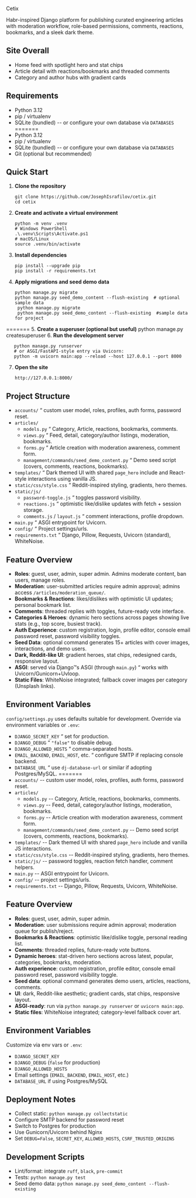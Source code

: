 Cetix

Habr-inspired Django platform for publishing curated engineering articles with moderation workflow, role-based permissions, comments, reactions, bookmarks, and a sleek dark theme.

Site Overall
-----------
- Home feed with spotlight hero and stat chips
- Article detail with reactions/bookmarks and threaded comments
- Category and author hubs with gradient cards

Requirements
------------

-   Python 3.12
-   pip / virtualenv
-   SQLite (bundled) -- or configure your own database via `DATABASES`
=======
- Python 3.12
- pip / virtualenv
- SQLite (bundled) -- or configure your own database via `DATABASES`
- Git (optional but recommended)

Quick Start
-----------
1. **Clone the repository**

       git clone https://github.com/JosephIsrafilov/cetix.git
       cd cetix

2. **Create and activate a virtual environment**

       python -m venv .venv
       # Windows PowerShell
       .\.venv\Scripts\Activate.ps1
       # macOS/Linux
       source .venv/bin/activate

3. **Install dependencies**

       pip install --upgrade pip
       pip install -r requirements.txt

4. **Apply migrations and seed demo data**

       python manage.py migrate
       python manage.py seed_demo_content --flush-existing  # optional sample data
        python manage.py migrate
        python manage.py seed_demo_content --flush-existing  #sample data for project
=======
5. **Create a superuser (optional but useful)**
       python manage.py createsuperuser
6. **Run the development server**

       python manage.py runserver
       # or ASGI/FastAPI-style entry via Uvicorn:
       python -m uvicorn main:app --reload --host 127.0.0.1 --port 8000

7. **Open the site**

       http://127.0.0.1:8000/

Project Structure
-----------------
-   `accounts/` “ custom user model, roles, profiles, auth forms, password reset.
-   `articles/`
    -   `models.py` “ Category, Article, reactions, bookmarks, comments.
    -   `views.py` “ Feed, detail, category/author listings, moderation, bookmarks.
    -   `forms.py` “ Article creation with moderation awareness, comment form.
    -   `management/commands/seed_demo_content.py` “ Demo seed script (covers, comments, reactions, bookmarks).
-   `templates/` “ Dark themed UI with shared `page_hero` include and React-style interactions using vanilla JS.
-   `static/css/style.css` “ Reddit-inspired styling, gradients, hero themes.
-   `static/js/`
    -   `password-toggle.js` “ toggles password visibility.
    -   `reactions.js` “ optimistic like/dislike updates with fetch + session storage.
    -   `comments.js` / `layout.js` “ comment interactions, profile dropdown.
-   `main.py` “ ASGI entrypoint for Uvicorn.
-   `config/` “ Project settings/urls.
-   `requirements.txt` “ Django, Pillow, Requests, Uvicorn (standard), WhiteNoise.

Feature Overview
----------------

-   **Roles**: guest, user, admin, super admin. Admins moderate content, ban users, manage roles.
-   **Moderation**: user-submitted articles require admin approval; admins access `/articles/moderation_queue/`.
-   **Bookmarks & Reactions**: likes/dislikes with optimistic UI updates; personal bookmark list.
-   **Comments**: threaded replies with toggles, future-ready vote interface.
-   **Categories & Heroes**: dynamic hero sections across pages showing live stats (e.g., top score, busiest track).
-   **Auth Experience**: custom registration, login, profile editor, console email password reset, password visibility toggles.
-   **Seed Data**: optional command generates 15+ articles with cover images, interactions, and demo users.
-   **Dark, Reddit-like UI**: gradient heroes, stat chips, redesigned cards, responsive layout.
-   **ASGI**: served via Django™s ASGI (through `main.py`) “ works with Uvicorn/Gunicorn+Uvloop.
-   **Static Files**: WhiteNoise integrated; fallback cover images per category (Unsplash links).

Environment Variables
---------------------

`config/settings.py` uses defaults suitable for development. Override via environment variables or `.env`:

-   `DJANGO_SECRET_KEY` “ set for production.
-   `DJANGO_DEBUG` “ `"false"` to disable debug.
-   `DJANGO_ALLOWED_HOSTS` “ comma-separated hosts.
-   `EMAIL_BACKEND`, `EMAIL_HOST`, etc. “ configure SMTP if replacing console backend.
-   `DATABASE_URL` “ use `dj-database-url` or similar if adopting Postgres/MySQL.
=======
- `accounts/` -- custom user model, roles, profiles, auth forms, password reset.
- `articles/`
  - `models.py` -- Category, Article, reactions, bookmarks, comments.
  - `views.py` -- Feed, detail, category/author listings, moderation, bookmarks.
  - `forms.py` -- Article creation with moderation awareness, comment form.
  - `management/commands/seed_demo_content.py` -- Demo seed script (covers, comments, reactions, bookmarks).
- `templates/` -- Dark themed UI with shared `page_hero` include and vanilla JS interactions.
- `static/css/style.css` -- Reddit-inspired styling, gradients, hero themes.
- `static/js/` -- password toggles, reaction fetch handler, comment helpers.
- `main.py` -- ASGI entrypoint for Uvicorn.
- `config/` -- project settings/urls.
- `requirements.txt` -- Django, Pillow, Requests, Uvicorn, WhiteNoise.

Feature Overview
----------------
- **Roles**: guest, user, admin, super admin.
- **Moderation**: user submissions require admin approval; moderation queue for publish/reject.
- **Bookmarks & Reactions**: optimistic like/dislike toggle, personal reading list.
- **Comments**: threaded replies, future-ready vote buttons.
- **Dynamic heroes**: stat-driven hero sections across latest, popular, categories, bookmarks, moderation.
- **Auth experience**: custom registration, profile editor, console email password reset, password visibility toggle.
- **Seed data**: optional command generates demo users, articles, reactions, comments.
- **UI**: dark, Reddit-like aesthetic; gradient cards, stat chips, responsive layout.
- **ASGI-ready**: run via `python manage.py runserver` or `uvicorn main:app`.
- **Static files**: WhiteNoise integrated; category-level fallback cover art.

Environment Variables
---------------------
Customize via env vars or `.env`:
- `DJANGO_SECRET_KEY`
- `DJANGO_DEBUG` (`false` for production)
- `DJANGO_ALLOWED_HOSTS`
- Email settings (`EMAIL_BACKEND`, `EMAIL_HOST`, etc.)
- `DATABASE_URL` if using Postgres/MySQL

Deployment Notes
----------------
- Collect static: `python manage.py collectstatic`
- Configure SMTP backend for password reset
- Switch to Postgres for production
- Use Gunicorn/Uvicorn behind Nginx
- Set `DEBUG=False`, `SECRET_KEY`, `ALLOWED_HOSTS`, `CSRF_TRUSTED_ORIGINS`

Development Scripts
-------------------
- Lint/format: integrate `ruff`, `black`, `pre-commit`
- Tests: `python manage.py test`
- Seed demo data: `python manage.py seed_demo_content --flush-existing`
